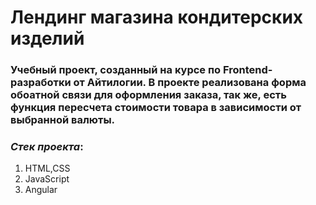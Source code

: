 # Лендинг магазина кондитерских изделий
### Учебный проект, созданный  на курсе по Frontend-разработки от Айтилогии. В проекте реализована форма обоатной связи для оформления заказа, так же, есть функция пересчета стоимости товара в зависимости от выбранной валюты.

### *Стек проекта*:
  1. HTML,CSS
  2. JavaScript
  3. Angular
